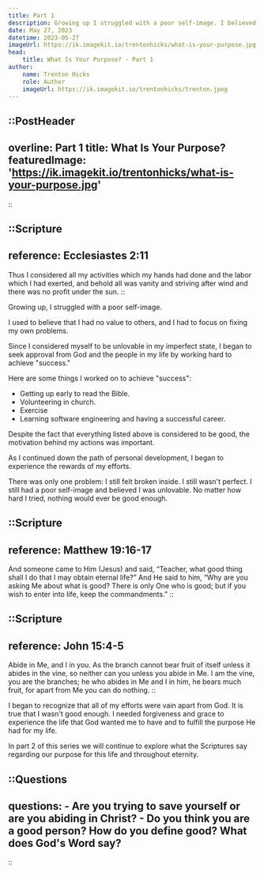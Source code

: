 ```yaml
---
title: Part 1
description: Growing up I struggled with a poor self-image. I believed I had to achieve perfection to be loved by God and people. My perspective was that I didn't have value to others, and I had to focus on fixing my own problems.
date: May 27, 2023
datetime: 2023-05-27
imageUrl: https://ik.imagekit.io/trentonhicks/what-is-your-purpose.jpg
head:
    title: What Is Your Purpose? - Part 1
author:
    name: Trenton Hicks
    role: Author
    imageUrl: https://ik.imagekit.io/trentonhicks/trenton.jpeg
---
```


::PostHeader
---
overline: Part 1
title: What Is Your Purpose?
featuredImage: 'https://ik.imagekit.io/trentonhicks/what-is-your-purpose.jpg'
---
::

::Scripture
---
reference: Ecclesiastes 2:11
---
Thus I considered all my activities which my hands had done and the labor which I had exerted, and behold all was vanity and striving after wind and there was no profit under the sun.
::

Growing up, I struggled with a poor self-image.

I used to believe that I had no value to others, and I had to focus on fixing my own problems.

Since I considered myself to be unlovable in my imperfect state, I began to seek approval from God and the people in my life by working hard to achieve "success."

Here are some things I worked on to achieve "success":
- Getting up early to read the Bible.
- Volunteering in church.
- Exercise
- Learning software engineering and having a successful career.

Despite the fact that everything listed above is considered to be good, the motivation behind my actions was important.

As I continued down the path of personal development, I began to experience the rewards of my efforts.

There was only one problem: I still felt broken inside. I still wasn't perfect. I still had a poor self-image and believed I was unlovable. No matter how hard I tried, nothing would ever be good enough.

::Scripture
---
reference: Matthew 19:16-17
---
And someone came to Him (Jesus) and said, “Teacher, what good thing shall I do that I may obtain eternal life?” And He said to him, “Why are you asking Me about what is good? There is only One who is good; but if you wish to enter into life, keep the commandments.”
::

::Scripture
---
reference: John 15:4-5
---
Abide in Me, and I in you. As the branch cannot bear fruit of itself unless it abides in the vine, so neither can you unless you abide in Me. I am the vine, you are the branches; he who abides in Me and I in him, he bears much fruit, for apart from Me you can do nothing.
::

I began to recognize that all of my efforts were vain apart from God. It is true that I wasn't good enough. I needed forgiveness and grace to experience the life that God wanted me to have and to fulfill the purpose He had for my life.

In part 2 of this series we will continue to explore what the Scriptures say regarding our purpose for this life and throughout eternity.

::Questions
---
questions:
    - Are you trying to save yourself or are you abiding in Christ?
    - Do you think you are a good person? How do you define good? What does God's Word say?
---
::